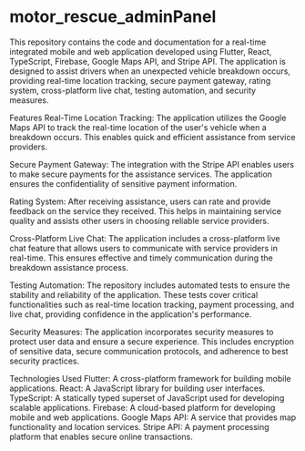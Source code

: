 # motor_rescue_adminPanel

This repository contains the code and documentation for a real-time integrated mobile and web application developed using Flutter, React, TypeScript, Firebase, Google Maps API, and Stripe API. The application is designed to assist drivers when an unexpected vehicle breakdown occurs, providing real-time location tracking, secure payment gateway, rating system, cross-platform live chat, testing automation, and security measures.

Features
Real-Time Location Tracking: The application utilizes the Google Maps API to track the real-time location of the user's vehicle when a breakdown occurs. This enables quick and efficient assistance from service providers.

Secure Payment Gateway: The integration with the Stripe API enables users to make secure payments for the assistance services. The application ensures the confidentiality of sensitive payment information.

Rating System: After receiving assistance, users can rate and provide feedback on the service they received. This helps in maintaining service quality and assists other users in choosing reliable service providers.

Cross-Platform Live Chat: The application includes a cross-platform live chat feature that allows users to communicate with service providers in real-time. This ensures effective and timely communication during the breakdown assistance process.

Testing Automation: The repository includes automated tests to ensure the stability and reliability of the application. These tests cover critical functionalities such as real-time location tracking, payment processing, and live chat, providing confidence in the application's performance.

Security Measures: The application incorporates security measures to protect user data and ensure a secure experience. This includes encryption of sensitive data, secure communication protocols, and adherence to best security practices.

Technologies Used
Flutter: A cross-platform framework for building mobile applications.
React: A JavaScript library for building user interfaces.
TypeScript: A statically typed superset of JavaScript used for developing scalable applications.
Firebase: A cloud-based platform for developing mobile and web applications.
Google Maps API: A service that provides map functionality and location services.
Stripe API: A payment processing platform that enables secure online transactions.
